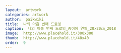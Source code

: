 ```yaml
---
layout:  artwork
categories: artwork
author:  paikwiki
title:  나의 아홉 번째 드로잉
caption:  나의 아홉 번째 드로잉_종이에 연필_20×20㎝_2018
image:  http://www.placehold.it/300x300
thumb:  http://www.placehold.it/40x40
order:  9
---
```

